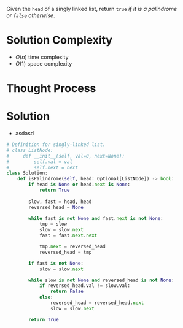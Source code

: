 Given the `head` of a singly linked list, return `true` _if it is a palindrome or `false` otherwise_.
# Solution Complexity
- $O(n)$ time complexity
- $O(1)$ space complexity
# Thought Process
# Solution
- asdasd
```Python
# Definition for singly-linked list.
# class ListNode:
#     def __init__(self, val=0, next=None):
#         self.val = val
#         self.next = next
class Solution:
	def isPalindrome(self, head: Optional[ListNode]) -> bool:
		if head is None or head.next is None:
			return True
		
		slow, fast = head, head
		reversed_head = None

		while fast is not None and fast.next is not None:
			tmp = slow
			slow = slow.next
			fast = fast.next.next

			tmp.next = reversed_head
			reversed_head = tmp

		if fast is not None:
			slow = slow.next

		while slow is not None and reversed_head is not None:
			if reversed_head.val != slow.val:
				return False
			else:
				reversed_head = reversed_head.next
				slow = slow.next

		return True
```